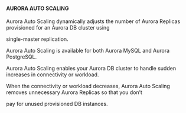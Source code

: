 #### AURORA AUTO SCALING


Aurora Auto Scaling dynamically adjusts the number of Aurora Replicas provisioned for an Aurora DB cluster using

single-master replication.


Aurora Auto Scaling is available for both Aurora MySQL and Aurora PostgreSQL.


Aurora Auto Scaling enables your Aurora DB cluster to handle sudden increases in connectivity or workload.


When the connectivity or workload decreases, Aurora Auto Scaling removes unnecessary Aurora Replicas so that you don’t

pay for unused provisioned DB instances.


